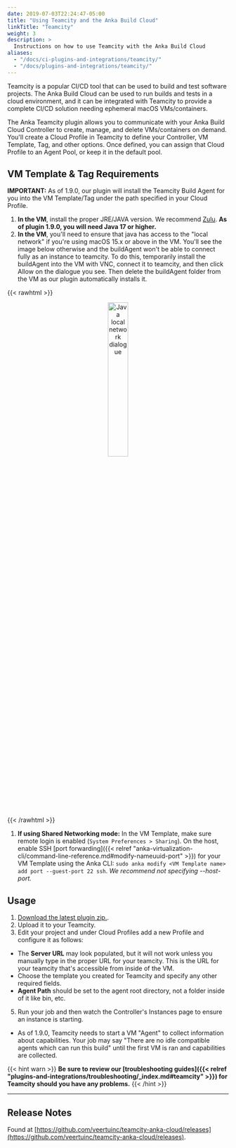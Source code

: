 ```yaml
---
date: 2019-07-03T22:24:47-05:00
title: "Using Teamcity and the Anka Build Cloud"
linkTitle: "Teamcity"
weight: 3
description: >
  Instructions on how to use Teamcity with the Anka Build Cloud
aliases:
  - "/docs/ci-plugins-and-integrations/teamcity/"
  - "/docs/plugins-and-integrations/teamcity/"
---
```


Teamcity is a popular CI/CD tool that can be used to build and test software projects. The Anka Build Cloud can be used to run builds and tests in a cloud environment, and it can be integrated with Teamcity to provide a complete CI/CD solution needing ephemeral macOS VMs/containers.

The Anka Teamcity plugin allows you to communicate with your Anka Build Cloud Controller to create, manage, and delete VMs/containers on demand. You'll create a Cloud Profile in Teamcity to define your Controller, VM Template, Tag, and other options. Once defined, you can assign that Cloud Profile to an Agent Pool, or keep it in the default pool. 

## VM Template & Tag Requirements

**IMPORTANT:** As of 1.9.0, our plugin will install the Teamcity Build Agent for you into the VM Template/Tag under the path specified in your Cloud Profile.

1. **In the VM**, install the proper JRE/JAVA version. We recommend [Zulu](https://www.azul.com/downloads/?version=java-17-lts&package=jre#zulu). **As of plugin 1.9.0, you will need Java 17 or higher.**
1. **In the VM**, you'll need to ensure that java has access to the "local network" if you're using macOS 15.x or above in the VM. You'll see the image below otherwise and the buildAgent won't be able to connect fully as an instance to teamcity. To do this, temporarily install the buildAgent into the VM with VNC, connect it to teamcity, and then click Allow on the dialogue you see. Then delete the buildAgent folder from the VM as our plugin automatically installs it.

{{< rawhtml >}}
<center><img src="{{< siteurl >}}images/ci-plugins-and-integrations/teamcity/java-local-network-dialogue.png" alt="Java local network dialogue" style="width: 30%;" /></center>
{{< /rawhtml >}}

1. **If using Shared Networking mode:** In the VM Template, make sure remote login is enabled (`System Preferences > Sharing`). On the host, enable SSH [port forwarding]({{< relref "anka-virtualization-cli/command-line-reference.md#modify-nameuuid-port" >}}) for your VM Template using the Anka CLI: `sudo anka modify <VM Template name> add port --guest-port 22 ssh`. _We recommend not specifying --host-port._

## Usage

1. [Download the latest plugin zip.](https://github.com/veertuinc/teamcity-anka-cloud/releases).
2. Upload it to your Teamcity.
3. Edit your project and under Cloud Profiles add a new Profile and configure it as follows:
  - The **Server URL** may look populated, but it will not work unless you manually type in the proper URL for your teamcity. This is the URL for your teamcity that's accessible from inside of the VM.
  - Choose the template you created for Teamcity and specify any other required fields.
  - **Agent Path** should be set to the agent root directory, not a folder inside of it like bin, etc.
5. Run your job and then watch the Controller's Instances page to ensure an instance is starting.
  - As of 1.9.0, Teamcity needs to start a VM "Agent" to collect information about capabilities. Your job may say "There are no idle compatible agents which can run this build" until the first VM is ran and capabilities are collected.

{{< hint warn >}}
**Be sure to review our [troubleshooting guides]({{< relref "plugins-and-integrations/troubleshooting/_index.md#teamcity" >}}) for Teamcity should you have any problems.**
{{< /hint >}}

---

## Release Notes

Found at [https://github.com/veertuinc/teamcity-anka-cloud/releases](https://github.com/veertuinc/teamcity-anka-cloud/releases).
